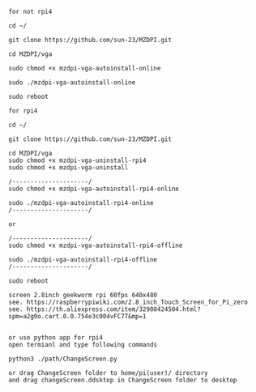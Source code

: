     for not rpi4
    
    cd ~/

    git clone https://github.com/sun-23/MZDPI.git

    cd MZDPI/vga

    sudo chmod +x mzdpi-vga-autoinstall-online

    sudo ./mzdpi-vga-autoinstall-online

    sudo reboot
    
    for rpi4
    
    cd ~/

    git clone https://github.com/sun-23/MZDPI.git

    cd MZDPI/vga
    sudo chmod +x mzdpi-vga-uninstall-rpi4
    sudo chmod +x mzdpi-vga-uninstall
    
    /---------------------/
    sudo chmod +x mzdpi-vga-autoinstall-rpi4-online

    sudo ./mzdpi-vga-autoinstall-rpi4-online
    /---------------------/
    
    or 
    
    /---------------------/
    sudo chmod +x mzdpi-vga-autoinstall-rpi4-offline

    sudo ./mzdpi-vga-autoinstall-rpi4-offline
    /---------------------/

    sudo reboot
    
    screen 2.8inch geekworm rpi 60fps 640x480 
    see. https://raspberrypiwiki.com/2.8_inch_Touch_Screen_for_Pi_zero
    see. https://th.aliexpress.com/item/32908424504.html?spm=a2g0o.cart.0.0.754e3c004vFC77&mp=1
    
    
    or use python app for rpi4
    open termianl and type following commands
    
    python3 ./path/ChangeScreen.py
    
    or drag ChangeScreen folder to home/pi(user)/ directory
    and drag changeScreen.ddsktop in ChangeScreen folder to desktop
